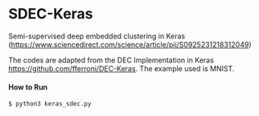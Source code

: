 # SDEC-Keras
Semi-supervised deep embedded clustering in Keras (https://www.sciencedirect.com/science/article/pii/S0925231218312049)

The codes are adapted from the DEC Implementation in Keras https://github.com/fferroni/DEC-Keras.
The example used is MNIST.

#### How to Run
```python
$ python3 keras_sdec.py
```

